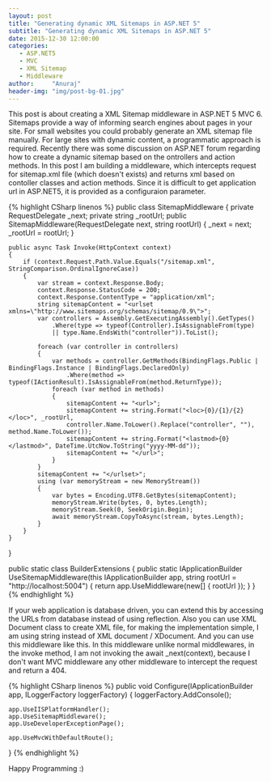 ```yaml
---
layout: post
title: "Generating dynamic XML Sitemaps in ASP.NET 5"
subtitle: "Generating dynamic XML Sitemaps in ASP.NET 5"
date: 2015-12-30 12:00:00
categories: 
   - ASP.NET5
   - MVC
   - XML Sitemap
   - Middleware
author:     "Anuraj"
header-img: "img/post-bg-01.jpg"
---
```

This post is about creating a XML Sitemap middleware in ASP.NET 5 MVC 6. Sitemaps provide a way of informing search engines about pages in your site. For small websites you could probably generate an XML sitemap file manually. For large sites with dynamic content, a programmatic approach is required. Recently there was some discussion on ASP.NET forum regarding how to create a dynamic sitemap based on the ontrollers and action methods. In this post I am building a middleware, which intercepts request for sitemap.xml file (which doesn't exists) and returns xml based on contoller classes and action methods. Since it is difficult to get application url in ASP.NET5, it is provided as a configuraion parameter.

{% highlight CSharp linenos %}
public class SitemapMiddleware
{
    private RequestDelegate _next;
    private string _rootUrl;
    public SitemapMiddleware(RequestDelegate next, string rootUrl)
    {
        _next = next;
        _rootUrl = rootUrl; 
    }

    public async Task Invoke(HttpContext context)
    {
        if (context.Request.Path.Value.Equals("/sitemap.xml", StringComparison.OrdinalIgnoreCase))
        {
            var stream = context.Response.Body;
            context.Response.StatusCode = 200;
            context.Response.ContentType = "application/xml";
            string sitemapContent = "<urlset xmlns=\"http://www.sitemaps.org/schemas/sitemap/0.9\">";
            var controllers = Assembly.GetExecutingAssembly().GetTypes()
                .Where(type => typeof(Controller).IsAssignableFrom(type)
                || type.Name.EndsWith("controller")).ToList();

            foreach (var controller in controllers)
            {
                var methods = controller.GetMethods(BindingFlags.Public | BindingFlags.Instance | BindingFlags.DeclaredOnly)
                    .Where(method => typeof(IActionResult).IsAssignableFrom(method.ReturnType));
                foreach (var method in methods)
                {
                    sitemapContent += "<url>";
                    sitemapContent += string.Format("<loc>{0}/{1}/{2}</loc>", _rootUrl,
                    controller.Name.ToLower().Replace("controller", ""), method.Name.ToLower());
                    sitemapContent += string.Format("<lastmod>{0}</lastmod>", DateTime.UtcNow.ToString("yyyy-MM-dd"));
                    sitemapContent += "</url>";
                }
            }
            sitemapContent += "</urlset>";
            using (var memoryStream = new MemoryStream())
            {
                var bytes = Encoding.UTF8.GetBytes(sitemapContent);
                memoryStream.Write(bytes, 0, bytes.Length);
                memoryStream.Seek(0, SeekOrigin.Begin);
                await memoryStream.CopyToAsync(stream, bytes.Length);
            }
        }
    }
}

public static class BuilderExtensions
{
    public static IApplicationBuilder UseSitemapMiddleware(this IApplicationBuilder app, 
        string rootUrl = "http://localhost:5004")
    {
        return app.UseMiddleware<SitemapMiddleware>(new[] { rootUrl });
    }
}
{% endhighlight %}

If your web application is database driven, you can extend this by accessing the URLs from database instead of using reflection. Also you can use XML Document class to create XML file, for making the implementation simple, I am using string instead of XML document / XDocument. And you can use this middleware like this. In this middleware unlike normal middlewares, in the invoke method, I am not invoking the await _next(context), because I don't want MVC middleware any other middleware to intercept the request and return a 404.

{% highlight CSharp linenos %}
public void Configure(IApplicationBuilder app, ILoggerFactory loggerFactory)
{
    loggerFactory.AddConsole();
    
    app.UseIISPlatformHandler();
    app.UseSitemapMiddleware();
    app.UseDeveloperExceptionPage();

    app.UseMvcWithDefaultRoute();
}
{% endhighlight %}

Happy Programming :)